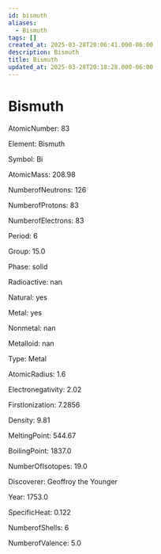 ```yaml
---
id: bismuth
aliases:
  - Bismuth
tags: []
created_at: 2025-03-28T20:06:41.000-06:00
description: Bismuth
title: Bismuth
updated_at: 2025-03-28T20:18:28.000-06:00
---
```




# Bismuth

AtomicNumber: 83

Element: Bismuth

Symbol: Bi

AtomicMass: 208.98

NumberofNeutrons: 126

NumberofProtons: 83

NumberofElectrons: 83

Period: 6

Group: 15.0

Phase: solid

Radioactive: nan

Natural: yes

Metal: yes

Nonmetal: nan

Metalloid: nan

Type: Metal

AtomicRadius: 1.6

Electronegativity: 2.02

FirstIonization: 7.2856

Density: 9.81

MeltingPoint: 544.67

BoilingPoint: 1837.0

NumberOfIsotopes: 19.0

Discoverer: Geoffroy the Younger

Year: 1753.0

SpecificHeat: 0.122

NumberofShells: 6

NumberofValence: 5.0

